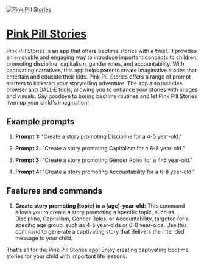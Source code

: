 [![Pink Pill Stories](https://files.oaiusercontent.com/file-53PSMzA3f47giTlMTWemyf28?se=2123-10-19T22%3A10%3A44Z&sp=r&sv=2021-08-06&sr=b&rscc=max-age%3D31536000%2C%20immutable&rscd=attachment%3B%20filename%3D35e1d959-8365-4de0-b555-04ae0ea5a678.png&sig=NxutsWdxJ0G2E0heAnM03tmdxIw3l6S2vczWnLKsW/8%3D)](https://chat.openai.com/g/g-ritcgjuM7-pink-pill-stories)

# [Pink Pill Stories](https://chat.openai.com/g/g-ritcgjuM7-pink-pill-stories)

Pink Pill Stories is an app that offers bedtime stories with a twist. It provides an enjoyable and engaging way to introduce important concepts to children, promoting discipline, capitalism, gender roles, and accountability. With captivating narratives, this app helps parents create imaginative stories that entertain and educate their kids. Pink Pill Stories offers a range of prompt starters to kickstart your storytelling adventure. The app also includes browser and DALL·E tools, allowing you to enhance your stories with images and visuals. Say goodbye to boring bedtime routines and let Pink Pill Stories liven up your child's imagination!

## Example prompts

1. **Prompt 1:** "Create a story promoting Discipline for a 4-5 year-old."

2. **Prompt 2:** "Create a story promoting Capitalism for a 6-8 year-old."

3. **Prompt 3:** "Create a story promoting Gender Roles for a 4-5 year-old."

4. **Prompt 4:** "Create a story promoting Accountability for a 6-8 year-old."


## Features and commands

1. **Create story promoting [topic] to a [age]-year-old:** This command allows you to create a story promoting a specific topic, such as Discipline, Capitalism, Gender Roles, or Accountability, targeted for a specific age group, such as 4-5 year-olds or 6-8 year-olds. Use this command to generate a captivating story that delivers the intended message to your child.

That's all for the Pink Pill Stories app! Enjoy creating captivating bedtime stories for your child with important life lessons.
